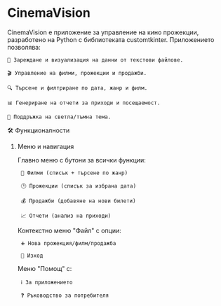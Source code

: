 # CinemaVision
CinemaVision е приложение за управление на кино прожекции, разработено на Python с библиотеката customtkinter. 
 Приложението позволява:

    📂 Зареждане и визуализация на данни от текстови файлове.

    🎬 Управление на филми, прожекции и продажби.

    🔍 Търсене и филтриране по дата, жанр и филм.

    📊 Генериране на отчети за приходи и посещаемост.

    🌙 Поддръжка на светла/тъмна тема.

🛠 Функционалности
1. Меню и навигация

    Главно меню с бутони за всички функции:

        🎥 Филми (списък + търсене по жанр)

        🕒 Прожекции (списък за избрана дата)

        💰 Продажби (добавяне на нови билети)

        📈 Отчети (анализ на приходи)

    Контекстно меню "Файл" с опции:

        ➕ Нова прожекция/филм/продажба

        🚪 Изход

    Меню "Помощ" с:

        ℹ️ За приложението

        ❓ Ръководство за потребителя
